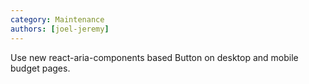 ```yaml
---
category: Maintenance
authors: [joel-jeremy]
---
```


Use new react-aria-components based Button on desktop and mobile budget pages.
